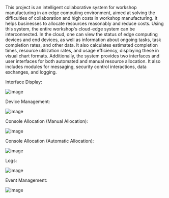 This project is an intelligent collaborative system for workshop manufacturing in an edge computing environment, aimed at solving the difficulties of collaboration and high costs in workshop manufacturing. It helps businesses to allocate resources reasonably and reduce costs. Using this system, the entire workshop's cloud-edge system can be interconnected. In the cloud, one can view the status of edge computing devices and end devices, as well as information about ongoing tasks, task completion rates, and other data. It also calculates estimated completion times, resource utilization rates, and usage efficiency, displaying these in visual chart formats. Additionally, the system provides two interfaces and user interfaces for both automated and manual resource allocation. It also includes modules for messaging, security control interactions, data exchanges, and logging.

Interface Display:

![image](https://github.com/ToroshiBenitobi/TermiteFactory/assets/82752385/69755b04-3e0b-4fe2-92a2-76bfcaa56725)

Device Management:

![image](https://github.com/ToroshiBenitobi/TermiteFactory/assets/82752385/74ca0ebc-b737-476e-95e8-f1dbc31a65cb)

Console Allocation (Manual Allocation):

![image](https://github.com/ToroshiBenitobi/TermiteFactory/assets/82752385/cd9727ef-ad10-4e2f-9232-0053073d17f3)

Console Allocation (Automatic Allocation):

![image](https://github.com/ToroshiBenitobi/TermiteFactory/assets/82752385/6606e157-fd83-49eb-9dd6-c741e2f41f39)

Logs:

![image](https://github.com/ToroshiBenitobi/TermiteFactory/assets/82752385/75bdea2b-3dac-431d-aa16-7fc53f43ea4e)

Event Management:

![image](https://github.com/ToroshiBenitobi/TermiteFactory/assets/82752385/ec68059d-0db7-4cb7-8ad6-095d32158ea9)

